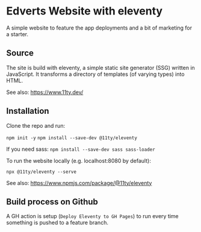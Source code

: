 # Edverts Website with eleventy
A simple website to feature the app deployments and a bit of marketing for a starter.

## Source
The site is build with eleventy, a simple static site generator (SSG) written in JavaScript. It transforms a directory of templates (of varying types) into HTML.

See also: https://www.11ty.dev/

## Installation
Clone the repo and run:

`npm init -y`
`npm install --save-dev @11ty/eleventy`

If you need sass:
`npm install --save-dev sass sass-loader`

To run the website locally (e.g. localhost:8080 by default):

`npx @11ty/eleventy --serve`

See also: https://www.npmjs.com/package/@11ty/eleventy

## Build process on Github
A GH action is setup (`Deploy Eleventy to GH Pages`) to run every time something is pushed to a feature branch.